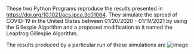 These two Python Programs reproduce the results presented in https://doi.org/10.1021/acs.jpca.3c01064.
They simulate the spread of COVID-19 in the United States between 01/20/2020 - 01/19/2021 by using the Gillespie Algorithm and a proposed modification to it named the Leapfrog Gillespie Algorithm.

The results produced by a particular run of these simulations are
![image](https://github.com/AReyesVelazquez/Covid19Simulations-HMC/assets/123592411/50cbe73e-7381-4719-9183-f0c5d80adbbf)

